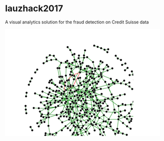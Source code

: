 # lauzhack2017
A visual analytics solution for the fraud detection on Credit Suisse data


![SS](https://raw.githubusercontent.com/anilbey/lauzhack2017/24690aabdf74e1e1576c4d9f0ecd505085a09c74/Screenshot_20171112_115841.png)
